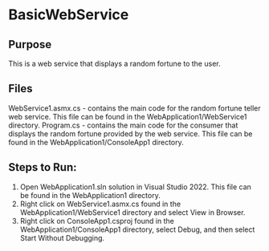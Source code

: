 # BasicWebService

## Purpose
This is a web service that displays a random fortune to the user.

## Files
WebService1.asmx.cs - contains the main code for the random fortune teller web service. This file can be found in the WebApplication1/WebService1 directory.
Program.cs - contains the main code for the consumer that displays the random fortune provided by the web service. This file can be found in the WebApplication1/ConsoleApp1 directory.

## Steps to Run:
1. Open WebApplication1.sln solution in Visual Studio 2022. This file can be found in the WebApplication1 directory.
2. Right click on WebService1.asmx.cs found in the WebApplication1/WebService1 directory and select View in Browser.
3. Right click on ConsoleApp1.csproj found in the WebApplication1/ConsoleApp1 directory, select Debug, and then select Start Without Debugging.
